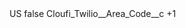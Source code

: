 <?xml version="1.0" encoding="UTF-8"?>
<CustomMetadata xmlns="http://soap.sforce.com/2006/04/metadata" xmlns:xsi="http://www.w3.org/2001/XMLSchema-instance" xmlns:xsd="http://www.w3.org/2001/XMLSchema">
    <label>US</label>
    <protected>false</protected>
    <values>
        <field>Cloufi_Twilio__Area_Code__c</field>
        <value xsi:type="xsd:string">+1</value>
    </values>
</CustomMetadata>
